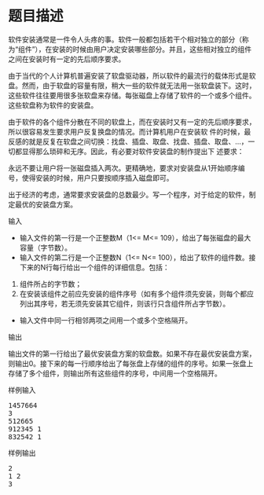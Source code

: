 # 题目描述


<p>
	软件安装通常是一件令人头疼的事。软件一般都包括若干个相对独立的部分（称为“组件”），在安装的时候由用户决定安装哪些部分。并且，这些相对独立的组件之间在安装时有一定的先后顺序要求。
</p>
<p>
	由于当代的个人计算机普遍安装了软盘驱动器，所以软件的最流行的载体形式是软盘。然而，由于软盘的容量有限，稍大一些的软件就无法用一张软盘装下。这时，这些软件往往要用很多张软盘来存储。每张磁盘上存储了软件的一个或多个组件。这些软盘称为软件的安装盘。
</p>
<p>
	由于软件的各个组件分散在不同的软盘上，而在安装时又有一定的先后顺序要求，所以很容易发生要求用户反复换盘的情况。而计算机用户在安装软 件的时候，最反感的就是反复在软盘之间切换：找盘、插盘、取盘、找盘、插盘、取盘、…，一切都显得那么琐碎和无序。因此，有必要对软件安装盘的制作提出下 述要求：
</p>
<p>
	永远不要让用户将一张磁盘插入两次。更精确地，要求对安装盘从1开始顺序编号，使得安装的时候，用户只要按顺序插入磁盘即可。
</p>
<p>
	出于经济的考虑，通常要求安装盘的总数最少。写一个程序，对于给定的软件，制定最优的安装盘方案。
</p>
<p>
	输入
</p>
<ul>
	<li>
		输入文件的第一行是一个正整数M（1&lt;= M&lt;= 109），给出了每张磁盘的最大容量（字节数）。
	</li>
	<li>
		输入文件的第二行是一个正整数N（1&lt;= N&lt;= 100），给出了软件的组件数。接下来的N行每行给出一个组件的详细信息。包括：
	</li>
</ul>
<ol>
	<li>
		组件所占的字节数；
	</li>
	<li>
		在安装该组件之前应先安装的组件序号（如有多个组件须先安装，则每个都应列出其序号，若无须先安装其它组件，则该行只含组件所占字节数）。
	</li>
</ol>
<ul>
	<li>
		输入文件中同一行相邻两项之间用一个或多个空格隔开。
	</li>
</ul>
<p>
	输出
</p>
<p>
	输出文件的第一行给出了最优安装盘方案的软盘数。如果不存在最优安装盘方案，则输出0。接下来的每一行顺序给出了每张盘上存储的组件的序号。如果一张盘上存储了多个组件，则输出所有这些组件的序号，中间用一个空格隔开。
</p>
<p>
	样例输入
</p>
<pre>1457664
3
512665
912345 1
832542 1
</pre>
<p>
	样例输出
</p>
<pre>2
1 2
3
</pre>
